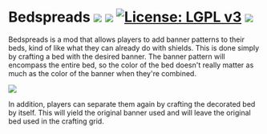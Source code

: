 # Bedspreads [![](http://cf.way2muchnoise.eu/versions/bedspreads-fabric.svg)](https://www.curseforge.com/minecraft/mc-mods/bedspreads-fabric) [![](http://cf.way2muchnoise.eu/short_bedspreads-fabric_downloads.svg)](https://www.curseforge.com/minecraft/mc-mods/bedspreads-fabric/files) [![License: LGPL v3](https://img.shields.io/badge/License-LGPL%20v3-blue.svg?&style=flat-square)](https://www.gnu.org/licenses/lgpl-3.0) [![](https://img.shields.io/discord/500852157503766538.svg?color=green&label=Discord&style=flat-square)](https://discord.gg/JWgrdwt)

Bedspreads is a mod that allows players to add banner patterns to their beds, kind of like what they can already do with shields. This is done simply by crafting a bed with the desired banner. The banner pattern will encompass the entire bed, so the color of the bed doesn't really matter as much as the color of the banner when they're combined.

![](https://i.postimg.cc/TYrYYjbM/bedshot.png)

In addition, players can separate them again by crafting the decorated bed by itself. This will yield the original banner used and will leave the original bed used in the crafting grid.